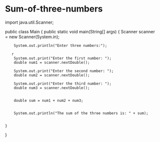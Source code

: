 # Sum-of-three-numbers
import java.util.Scanner;

public class Main {
    public static void main(String[] args) {
        Scanner scanner = new Scanner(System.in);

        System.out.println("Enter three numbers:");

       r
        System.out.print("Enter the first number: ");
        double num1 = scanner.nextDouble();

        System.out.print("Enter the second number: ");
        double num2 = scanner.nextDouble();

        System.out.print("Enter the third number: ");
        double num3 = scanner.nextDouble();

     
        double sum = num1 + num2 + num3;

      
        System.out.println("The sum of the three numbers is: " + sum);

      
    }
}
